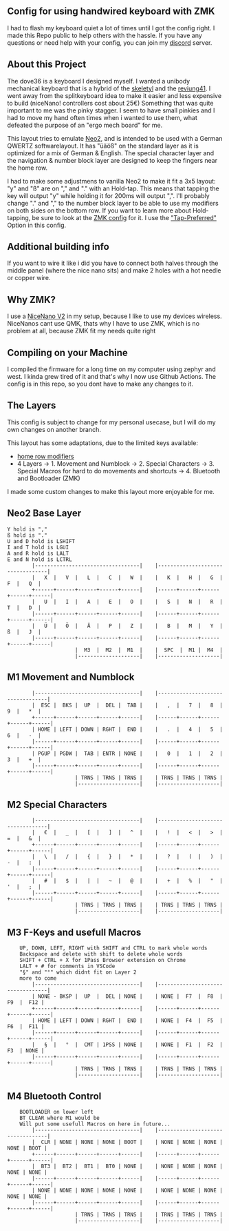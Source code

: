 ## Config for using handwired keyboard with ZMK
I had to flash my keyboard quiet a lot of times until I got the config right.
I made this Repo public to help others with the hassle.
If you have any questions or need help with your config, you can join my [discord](https://discord.gg/6NYX3pecrV) server.

## About this Project
The dove36 is a keyboard I designed myself. I wanted a unibody mechanical keyboard that is a hybrid of the [skeletyl](https://github.com/Bastardkb/Skeletyl) and the [reviung41](https://github.com/gtips/reviung/tree/master/reviung41). I went away from the splitkeyboard idea to make it easier and less expensive to build (niceNano! controllers cost about 25€)
Something that was quite important to me was the pinky stagger. I seem to have small pinkies and I had to move my hand often times when i wanted to use them, what defeated the purpose of an "ergo mech board" for me.

This layout tries to emulate [Neo2](https://www.neo-layout.org), and is intended to be used with a German QWERTZ softwarelayout.
It has "üäöß" on the standard layer as it is optimized for a mix of German & English.
The special character layer and the navigation & number block layer are designed to keep the fingers near the home row.

I had to make some adjustmens to vanilla Neo2 to make it fit a 3x5 layout:
"y" and "ß" are on "," and "." with an Hold-tap. This means that tapping the key will output "y" while holding it for 200ms will output ",". 
I'll probably change "." and "," to the number block layer to be able to use my modifiers on both sides on the bottom row.
If you want to learn more about Hold-tapping, be sure to look at the [ZMK config](https://zmk.dev/docs/behaviors/hold-tap) for it. I use the ["Tap-Preferred"](https://zmk.dev/docs/behaviors/hold-tap#option-2-tap-preferred) Option in this config.

## Additional building info
If you want to wire it like i did you have to connect both halves through the middle panel (where the nice nano sits) and make 2 holes with a hot needle or copper wire.

## Why ZMK?

I use a [NiceNano V2](https://nicekeyboards.com/nice-nano/) in my setup, because I like to use my devices wireless. NiceNanos cant use QMK, thats why I have to use ZMK, which is no problem at all, because ZMK fit my needs quite right


## Compiling on your Machine

I compiled the firmware for a long time on my computer using zephyr and west. I kinda grew tired of it and that's why I now use Github Actions. The config is in this repo, so you dont have to make any changes to it.


## The Layers


This config is subject to change for my personal usecase, but I will do my own changes on another branch.

This layout has some adaptations, due to the limited keys available: 
* [home row modifiers](https://precondition.github.io/home-row-mods#what-are-home-row-mods)
* 4 Layers
    -> 1. Movement and Numblock
    -> 2. Special Characters
    -> 3. Special Macros for hard to do movements and shortcuts
    -> 4. Bluetooth and Bootloader (ZMK)



I made some custom changes to make this layout more enjoyable for me.

## Neo2 Base Layer
```
Y hold is ","
ß hold is "."
U and D hold is LSHIFT
I and T hold is LGUI
A and R hold is LALT
E and N hold is LCTRL
        |----------------------------------|    |----------------------------------|
        |   X  |   V  |   L  |   C  |   W  |    |   K  |   H  |   G  |   F  |   Q  |
        +------+------+------+------+------|    |------+------+------+------+------|
        |   U  |   I  |   A  |   E  |   O  |    |   S  |   N  |   R  |   T  |   D  |
        |------+------+------+------+------|    |------+------+------+------+------|
        |   Ü  |   Ö  |   Ä  |   P  |   Z  |    |   B  |   M  |   Y  |   ß  |   J  |
        |------+------+------+------+------|    |------+------+------+------+------|
                      |  M3  |  M2  |  M1  |    |  SPC  |  M1 |  M4  |
                      |--------------------|    |--------------------|  
  ```

## M1 Movement and Numblock
```
        |----------------------------------|    |----------------------------------|
        |  ESC |  BKS |  UP  |  DEL |  TAB |    |   ,  |   7  |   8  |   9  |   *  |
        +------+------+------+------+------|    |------+------+------+------+------|
        | HOME | LEFT | DOWN | RGHT |  END |    |   .  |   4  |   5  |   6  |   -  |
        |------+------+------+------+------|    |------+------+------+------+------|
        | PGUP | PGDW |  TAB | ENTR | NONE |    |   0  |   1  |   2  |   3  |   +  |
        |------+------+------+------+------|    |------+------+------+------+------|
                      | TRNS | TRNS | TRNS |    | TRNS | TRNS | TRNS |
                      |--------------------|    |--------------------|  
```

## M2 Special Characters
```
        |----------------------------------|    |----------------------------------|
        |   €  |   _  |   [  |   ]  |   ^  |    |   !  |   <  |   >  |   =  |   &  |
        +------+------+------+------+------|    |------+------+------+------+------|
        |   \  |   /  |   {  |   }  |   *  |    |   ?  |   (  |   )  |   -  |   :  |
        |------+------+------+------+------|    |------+------+------+------+------|
        |   #  |   $  |   |  |   ~  |   @  |    |   +  |   %  |   "  |   '  |   ;  |
        |------+------+------+------+------|    |------+------+------+------+------|
                      | TRNS | TRNS | TRNS |    | TRNS | TRNS | TRNS |
                      |--------------------|    |--------------------|  
```

## M3 F-Keys and usefull Macros
```
    UP, DOWN, LEFT, RIGHT with SHIFT and CTRL to mark whole words
    Backspace and delete with shift to delete whole words
    SHIFT + CTRL + X for 1Pass Browser extension on Chrome
    LALT + # for comments in VSCode 
    "§" and "°" which didnt fit on Layer 2
    more to come
        |----------------------------------|    |----------------------------------|
        | NONE - BKSP |  UP  |  DEL | NONE |    | NONE |  F7  |  F8  |  F9  |  F12 |
        +------+------+------+------+------|    |------+------+------+------+------|
        | HOME | LEFT | DOWN | RGHT |  END |    | NONE |  F4  |  F5  |  F6  |  F11 |
        |------+------+------+------+------|    |------+------+------+------+------|
        |   §  |   °  |  CMT | 1PSS | NONE |    | NONE |  F1  |  F2  |  F3  | NONE |
        |------+------+------+------+------|    |------+------+------+------+------|
                      | TRNS | TRNS | TRNS |    | TRNS | TRNS | TRNS |
                      |--------------------|    |--------------------|  
```

## M4 Bluetooth Control 
```
    BOOTLOADER on lower left
    BT CLEAR where M1 would be
    Will put some usefull Macros on here in future...
        |----------------------------------|    |----------------------------------|
        |  CLR | NONE | NONE | NONE | BOOT |    | NONE | NONE | NONE | NONE | BOOT |
        +------+------+------+------+------|    |------+------+------+------+------|
        |  BT3 |  BT2 |  BT1 |  BT0 | NONE |    | NONE | NONE | NONE | NONE | NONE |
        |------+------+------+------+------|    |------+------+------+------+------|
        | NONE | NONE | NONE | NONE | NONE |    | NONE | NONE | NONE | NONE | NONE |
        |------+------+------+------+------|    |------+------+------+------+------|
                      | TRNS | TRNS | TRNS |    | TRNS | TRNS | TRNS |
                      |--------------------|    |--------------------|  
```
